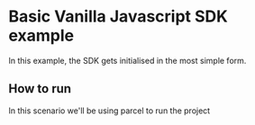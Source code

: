 # Basic Vanilla Javascript SDK example
In this example, the SDK gets initialised in the most simple form.

## How to run
In this scenario we'll be using parcel to run the project
